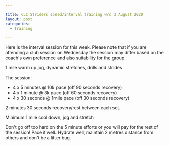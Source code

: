 ```yaml
---

title: CLC Striders speed/interval training w/c 3 August 2020
layout: post
categories:
  - Training
  
---
```


Here is the interval session for this week. Please note that if you are attending a club session on Wednesday the session may differ based on the coach's own preference and also suitability for the group.

1 mile warm up jog, dynamic stretches, drills and strides

The session:
* 4 x 5 minutes @ 10k pace (off 90 seconds recovery)
* 4 x 1 minute @ 3k pace (off 60 seconds recovery)
* 4 x 30 seconds @ 1mile pace (off 30 seconds recovery)

2 minutes 30 seconds recovery/rest between each set.

Minimum 1 mile cool down, jog and stretch

Don't go off too hard on the 5 minute efforts or you will pay for the rest of the session! Pace it well. Hydrate well, maintain 2 metres distance from others and don't be a litter bug.
